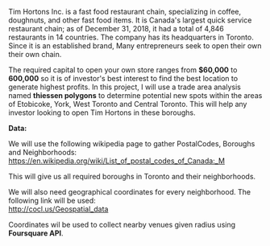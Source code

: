 Tim Hortons Inc. is a fast food restaurant chain, specializing in coffee, doughnuts, and other fast food items. It is Canada's largest quick service restaurant chain; as of December 31, 2018, it had a total of 4,846 restaurants in 14 countries. The company has its headquarters in Toronto. Since it is an established brand, Many entrepreneurs seek to open their own their own chain.

The required capital to open your own store ranges from __$60,000__ to __600,000__ so it is of investor's best interest to find the best location to generate highest profits. In this project, I will use a trade area analysis named __thiessen polygons__ to determine potential new spots within the areas of Etobicoke, York, West Toronto and Central Toronto. This will help any investor looking to open Tim Hortons in these boroughs.

__Data:__

We will use the following wikipedia page to gather PostalCodes, Boroughs and Neighborhoods: https://en.wikipedia.org/wiki/List_of_postal_codes_of_Canada:_M

This will give us all required boroughs in Toronto and their neighborhoods.

We will also need geographical coordinates for every neighborhood. The following link will be used:              
http://cocl.us/Geospatial_data

Coordinates wil be used to collect nearby venues given radius using __Foursquare API__.
